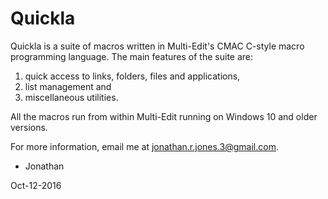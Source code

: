 # Quickla 

Quickla is a suite of macros written in Multi-Edit's CMAC C-style macro programming
language. The main features of the suite are:

1. quick access to links, folders, files and applications,
2. list management and
3. miscellaneous utilities.

All the macros run from within Multi-Edit running on Windows 10 and older versions.

For more information, email me at jonathan.r.jones.3@gmail.com.



- Jonathan

Oct-12-2016
